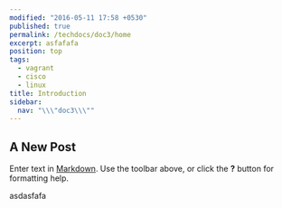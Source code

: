 ```yaml
---
modified: "2016-05-11 17:58 +0530"
published: true
permalink: /techdocs/doc3/home
excerpt: asfafafa
position: top
tags: 
  - vagrant
  - cisco
  - linux
title: Introduction
sidebar: 
  nav: "\\\"doc3\\\""
---
```

## A New Post

Enter text in [Markdown](http://daringfireball.net/projects/markdown/). Use the toolbar above, or click the **?** button for formatting help.

asdasfafa

